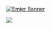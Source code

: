 [![Emier Banner](https://i.imgur.com/FG9s3pz.png)](https://discord.gg/6RwDF5Q "Emier™")

[![](https://img.shields.io/discord/623290476400869395.svg?style=for-the-badge)]( "")
